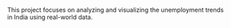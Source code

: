 This project focuses on analyzing and visualizing the unemployment trends in India using real-world data.
